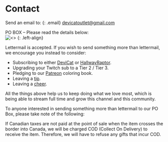 # Contact

Send an email to:
{: .email}
[devicatoutlet@gmail.com](mailto:devicatoutlet@gmail.com)

PO BOX – Please read the details below:<br>
![<<address hidden in image to make it harder for bots>>](https://static-cdn.jtvnw.net/jtv_user_pictures/panel-54212603-image-4d4c695c-42e6-49cb-9c85-02b7411bb3a6)
{: .left-align}

Lettermail is accepted. If you wish to send something more than
lettermail, we encourage you instead to consider:

* Subscribing to either [DeviCat](https://go.twitch.tv/subs/devicat) or
  [HallwayRaptor](https://go.twitch.tv/subs/hallwayraptor).
* Upgrading your Twitch sub to a Tier 2 / Tier 3.
* Pledging to our [Patreon](https://patreon.com/devicatoutlet) coloring book.
* Leaving a [tip](https://streamlabs.com/devicat).
* Leaving a [cheer](https://help.twitch.tv/customer/en/portal/articles/2449458).

All the things above help us to keep doing what we love most, which is being
able to stream full time and grow this channel and this community.

To anyone interested in sending something more than lettermail to our PO Box,
please take note of the following:

If Canadian taxes are not paid at the point of sale when the item crosses the
border into Canada, we will be charged COD (Collect On Delivery) to receive
the item. Therefore, we will have to refuse any gifts that incur COD.
